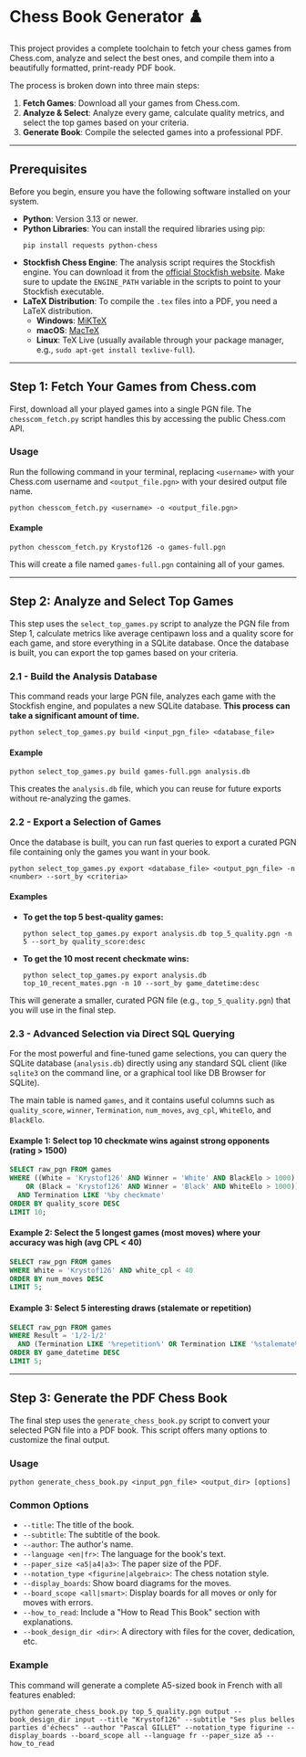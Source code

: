 # Chess Book Generator ♟️

This project provides a complete toolchain to fetch your chess games from Chess.com, analyze and select the best ones, and compile them into a beautifully formatted, print-ready PDF book.

The process is broken down into three main steps:

1.  **Fetch Games**: Download all your games from Chess.com.
2.  **Analyze & Select**: Analyze every game, calculate quality metrics, and select the top games based on your criteria.
3.  **Generate Book**: Compile the selected games into a professional PDF.

-----

## Prerequisites

Before you begin, ensure you have the following software installed on your system.

  * **Python**: Version 3.13 or newer.
  * **Python Libraries**: You can install the required libraries using pip:
    ```shell
    pip install requests python-chess
    ```
  * **Stockfish Chess Engine**: The analysis script requires the Stockfish engine. You can download it from the [official Stockfish website](https://stockfishchess.org/download/). Make sure to update the `ENGINE_PATH` variable in the scripts to point to your Stockfish executable.
  * **LaTeX Distribution**: To compile the `.tex` files into a PDF, you need a LaTeX distribution.
      * **Windows**: [MiKTeX](https://miktex.org/download)
      * **macOS**: [MacTeX](https://www.tug.org/mactex/downloading.html)
      * **Linux**: TeX Live (usually available through your package manager, e.g., `sudo apt-get install texlive-full`).

-----

## Step 1: Fetch Your Games from Chess.com

First, download all your played games into a single PGN file. The `chesscom_fetch.py` script handles this by accessing the public Chess.com API.

### **Usage**

Run the following command in your terminal, replacing `<username>` with your Chess.com username and `<output_file.pgn>` with your desired output file name.

```shell
python chesscom_fetch.py <username> -o <output_file.pgn>
```

#### **Example**

```shell
python chesscom_fetch.py Krystof126 -o games-full.pgn
```

This will create a file named `games-full.pgn` containing all of your games.

-----

## Step 2: Analyze and Select Top Games

This step uses the `select_top_games.py` script to analyze the PGN file from Step 1, calculate metrics like average centipawn loss and a quality score for each game, and store everything in a SQLite database. Once the database is built, you can export the top games based on your criteria.

### **2.1 - Build the Analysis Database**

This command reads your large PGN file, analyzes each game with the Stockfish engine, and populates a new SQLite database. **This process can take a significant amount of time.**

```shell
python select_top_games.py build <input_pgn_file> <database_file>
```

#### **Example**

```shell
python select_top_games.py build games-full.pgn analysis.db
```

This creates the `analysis.db` file, which you can reuse for future exports without re-analyzing the games.

### **2.2 - Export a Selection of Games**

Once the database is built, you can run fast queries to export a curated PGN file containing only the games you want in your book.

```shell
python select_top_games.py export <database_file> <output_pgn_file> -n <number> --sort_by <criteria>
```

#### **Examples**

  * **To get the top 5 best-quality games:**
    ```shell
    python select_top_games.py export analysis.db top_5_quality.pgn -n 5 --sort_by quality_score:desc
    ```
  * **To get the 10 most recent checkmate wins:**
    ```shell
    python select_top_games.py export analysis.db top_10_recent_mates.pgn -n 10 --sort_by game_datetime:desc
    ```

This will generate a smaller, curated PGN file (e.g., `top_5_quality.pgn`) that you will use in the final step.

### **2.3 - Advanced Selection via Direct SQL Querying**

For the most powerful and fine-tuned game selections, you can query the SQLite database (`analysis.db`) directly using any standard SQL client (like `sqlite3` on the command line, or a graphical tool like DB Browser for SQLite).

The main table is named `games`, and it contains useful columns such as `quality_score`, `winner`, `Termination`, `num_moves`, `avg_cpl`, `WhiteElo`, and `BlackElo`.

#### **Example 1: Select top 10 checkmate wins against strong opponents (rating \> 1500)**

```sql
SELECT raw_pgn FROM games
WHERE ((White = 'Krystof126' AND Winner = 'White' AND BlackElo > 1000) 
    OR (Black = 'Krystof126' AND Winner = 'Black' AND WhiteElo > 1000)) 
  AND Termination LIKE '%by checkmate'
ORDER BY quality_score DESC
LIMIT 10;
```

#### **Example 2: Select the 5 longest games (most moves) where your accuracy was high (avg CPL \< 40)**

```sql
SELECT raw_pgn FROM games
WHERE White = 'Krystof126' AND white_cpl < 40
ORDER BY num_moves DESC
LIMIT 5;
```

#### **Example 3: Select 5 interesting draws (stalemate or repetition)**

```sql
SELECT raw_pgn FROM games
WHERE Result = '1/2-1/2'
  AND (Termination LIKE '%repetition%' OR Termination LIKE '%stalemate%')
ORDER BY game_datetime DESC
LIMIT 5;
```

-----

## Step 3: Generate the PDF Chess Book

The final step uses the `generate_chess_book.py` script to convert your selected PGN file into a PDF book. This script offers many options to customize the final output.

### **Usage**

```shell
python generate_chess_book.py <input_pgn_file> <output_dir> [options]
```

### **Common Options**

  * `--title`: The title of the book.
  * `--subtitle`: The subtitle of the book.
  * `--author`: The author's name.
  * `--language <en|fr>`: The language for the book's text.
  * `--paper_size <a5|a4|a3>`: The paper size of the PDF.
  * `--notation_type <figurine|algebraic>`: The chess notation style.
  * `--display_boards`: Show board diagrams for the moves.
  * `--board_scope <all|smart>`: Display boards for all moves or only for moves with errors.
  * `--how_to_read`: Include a "How to Read This Book" section with explanations.
  * `--book_design_dir <dir>`: A directory with files for the cover, dedication, etc.

### **Example**

This command will generate a complete A5-sized book in French with all features enabled:

```shell
python generate_chess_book.py top_5_quality.pgn output --book_design_dir input --title "Krystof126" --subtitle "Ses plus belles parties d'échecs" --author "Pascal GILLET" --notation_type figurine --display_boards --board_scope all --language fr --paper_size a5 --how_to_read
```
